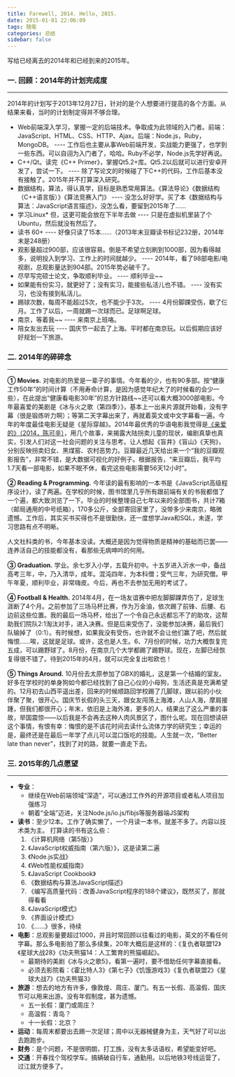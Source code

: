 ```yaml
---
title: Farewell, 2014. Hello, 2015.
date: 2015-01-01 22:06:09
tags: 随笔
categories: 总结
sidebar: false
---
```

写给已经离去的2014年和已经到来的2015年。

<!-- more -->

### 一. 回顾：2014年的计划完成度
---

2014年的计划写于2013年12月27日，针对的是个人想要进行提高的各个方面。从结果来看，当时的计划制定得并不够合理。

+ Web前端深入学习，掌握一定的后端技术。争取成为此领域的入门者。前端：JavaScript、HTML、CSS、HTTP、Ajax。后端：Node.js，Ruby，MongoDB。
    ---- 工作后也主要从事Web前端开发，实战能力更强了，也学到一些东西。可以自诩为入门者了，哈哈。Ruby不必学，Node.js先学好再说。
+ C++/Qt。读完《C++ Primer》，掌握Qt5.2+库。Qt5.2以后就可以进行安卓开发了，尝试一下。
    ---- 除了写论文的时候碰了下C++的代码，工作后基本没有接触了。2015年并不打算深入研究。
+ 数据结构，算法，得认真学，目标是熟悉常用算法。《算法导论》《数据结构（C++语言版）》《算法竞赛入门》
    ---- 没怎么好好学。买了本《数据结构与算法：JavaScript语言描述》，没怎么看，要留到2015年了……
+ 学习Linux* 但，这更可能会放在下半年去做
    ---- 只是在虚拟机里装了个Ubuntu，然后就没有然后了。
+ 读书 60+
    ---- 好像只读了15本……（2013年末豆瓣读书标记232册，2014年末是248册）
+ 观影量超过900部，应该很容易。倒是不希望立刻刷到1000部，因为看得越多，说明投入到学习、工作上的时间就越少。
    ---- 2014年，看了98部电影/电视剧，总观影量达到904部。2015年势必破千了。
+ 尽早写完硕士论文，争取顺利毕业。
    ---- 顺利毕业~~
+ 如果能有份实习，就更好了；没有实习，能接些私活儿也不错。
    ---- 没有实习，也没有接到私活儿。
+ 踢球次数，每周不能超过5次，也不能少于3次。
    ---- 4月份脚踝受伤，歇了仨月。工作了以后，一周就踢一次球而已。足球啊足球。
+ 南京，等着我~~
    ---- 来南京上班咯。
+ 陪女友出去玩
    ---- 国庆节一起去了上海。平时都在南京玩。以后假期应该好好规划一下旅游。

### 二. 2014年的碎碎念
---
__① Movies.__  对电影的热爱是一辈子的事情。今年看的少，也有90多部。按“健康工作50年”的时间计算（不用寿命计算，是因为感觉年纪大了的时候看的会少一些），在此提出“健康看电影30年”的总方针路线~~还可以看大概3000部电影。今年最喜爱的美剧是《冰与火之歌（第四季）》，基本上一出来片源就开始看，没有字幕（很是锻炼听力啊）；等第二天字幕出来了，再就着英文或中文字幕看一遍。今年的年度最佳电影无疑是《星际穿越》。2014年最优秀的华语电影我觉得是<a href="http://movie.douban.com/subject/25798222/" target="_blank">《亲爱的》（2014，陈可辛）</a>，用几个故事，来揭露大陆拐卖儿童的现状，编剧真挚也真实，引发人们对这一社会问题的关注与思考。让人想起《盲井》《盲山》《天狗》，分别反映拐卖妇女、黑煤窑、农村恶势力。豆瓣最近几天给出来一个“我的豆瓣观影报告”，非常不错，是大数据可视化的好例子。根据报告，“来豆瓣后，我平均1.7天看一部电影，如果不眠不休，看完这些电影需要56天12小时”。

__② Reading & Programming.__  今年读的最有影响的一本书是《JavaScript高级程序设计》，读了两遍。在学校的时候，图书馆里几乎所有跟前端有关的书我都借了一个遍，都大致浏览了一下。毕业的时候整理自己七年以来的全部图书，共计7箱（邮局通用的中号纸箱），170多公斤，全部寄回家里了，没带多少来南京，略微遗憾。工作后，其实买书买得也不是很勤快，还一度想学Java和SQL，未遂，学习思路有点不明晰。

人文社科类的书，今年基本没读。大概还是因为觉得物质是精神的基础而已罢——连养活自己的技能都没有，看那些无病呻吟的何用。

__③ Graduation.__  学业。余七岁入小学，五载升初中。十五岁进入沂水一中，备战高考三年，中，乃入清华，成年。混沌四年，为本科僧；受气三年，为研究僧。甲午年夏，顺利毕业，非常嗨皮。今后，再也不去参加无用的考试了。

__④ Football & Health.__  2014年4月，在一场友谊赛中把左脚脚踝弄伤了，足球生涯断了4个月。之前参加了三场马杯比赛，作为万金油，依次踢了前锋、后腰、右边前这些位置。我的最后一场马杯，给出了一个令自己永远都忘不了的助攻，这帮助我们院队2:1淘汰对手，进入决赛。但是后来受伤了，没能参加决赛，最后我们队输掉了（0:1）。有时候想，如果我没有受伤，也许就不会让他们赢了吧，然后就悔恨……唉，这就是足球。或许，这也是人生。6、7月份的时候，功力大概恢复完五成，可以踢野球了。8月份，在南京几个大学都踢了踢野球。现在，左脚已经恢复得很不错了。待到2015年的4月，就可以完全复出啦欧也！

__⑤ Things Around.__  10月份去太原参加了GBX的婚礼，这是第一个结婚的室友。好多在学校时的单身狗如今都已经找到了自己心仪的小母狗，生活还真是充满希望的。12月初去山西平遥出差，回来的时候顺路回学校踢了几脚球，跟以前的小伙伴聚了聚，很开心。国庆节长假的头三天，跟女友闯荡上海滩，人山人海，摩肩接踵，但我们都很开心；年末，依旧是上海外滩，更多的人，结果出了这么严重的事故，举国震惊——以后我是不会再去这种人肉风景区了，图什么呢。现在回想读研这个事情，有恨有幸：悔恨的是不该花时间去读什么流体力学的研究生；幸运的是，最终还是在最后一年学了点儿可以混口饭吃的技能。人生就一次，“Better late than never”，找到了对的路，就要一直走下去。

### 三. 2015年的几点愿望
---

+ __专业__：
    + 继续在Web前端领域“深造”，可以通过工作外的开源项目或者私人项目加强练习
    + 朝着“全端”迈进，关注Node.js/io.js/fibjs等服务器端JS架构
+ __读书__：至少12本。工作了确实懒了，一个月读一本书，就差不多了。内容以技术类为主。
    打算读的书有这么些：
    1. 《计算机网络（第5版）》
    2. 《JavaScript权威指南（第六版）》，这是读第二遍
    3. 《Node.js实战》
    4. 《Web性能权威指南》
    5. 《JavaScript Cookbook》
    6. 《数据结构与算法JavaScript描述》
    7. 《编写高质量代码：改善JavaScript程序的188个建议》，既然买了，那就得看看
    8. 《JavaScript模式》
    9. 《界面设计模式》
    10. 《……》很多，待续
+ __电影__：总观影量要超过1000，并且时常回顾以往看过的电影，英文的不看任何字幕。那么多电影拍了那么多续集，20年大概后是这样的：《复仇者联盟12》《星球大战28》《功夫熊猫14：人工繁育的熊猫崛起》。
    + 最期待的美剧《冰与火之歌5》，看第一遍时，要不借助任何字幕直接看。
    + 必须去影院看：《霍比特人3》《第七子》《饥饿游戏3》《复仇者联盟2》《星球大战7》《功夫熊猫3》
+ __旅游__：想去的地方有许多，像敦煌、周庄、厦门。有五一长假、高温假、国庆节可以用来出游。没有年假制度，甚为遗憾。
    + 五一长假：厦门或周庄？
    + 高温假：青岛？
    + 十一长假：北京？
+ __运动__：每周末都要出去踢一次足球；周中以无器械健身为主，天气好了可以出去跑跑步。
+ __财务__：是个问题，不是很明朗，打工族，没有太多话语权，希望能变好吧。
+ __交通__：开春找个驾校学车。搞辆破自行车，通勤用。以后地铁3号线运营了，过江就方便多了。